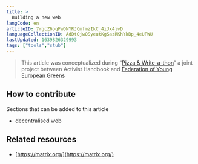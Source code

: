 ```yaml
---
title: >
  Building a new web
langCode: en
articleID: 7rgcZ6oqFwDNYRJCmfmzIkC_4iJx4jvD
languageCollectionID: AdDtOjwOSyeutKgSazRKhYkBp_4eUFWU
lastUpdated: 1639826329993
tags: ["tools","stub"]
---
```


> This article was conceptualized during “[Pizza & Write-a-thon](/writeathon)” a joint project between Activist Handbook and [Federation of Young European Greens](https://fyeg.org/)

## How to contribute

Sections that can be added to this article

-   decentralised web

## Related resources

-   [https://matrix.org/](https://matrix.org/)